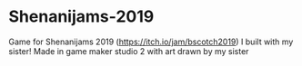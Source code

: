 # Shenanijams-2019
Game for Shenanijams 2019 (https://itch.io/jam/bscotch2019) I built with my sister! Made in game maker studio 2 with art drawn by my sister
